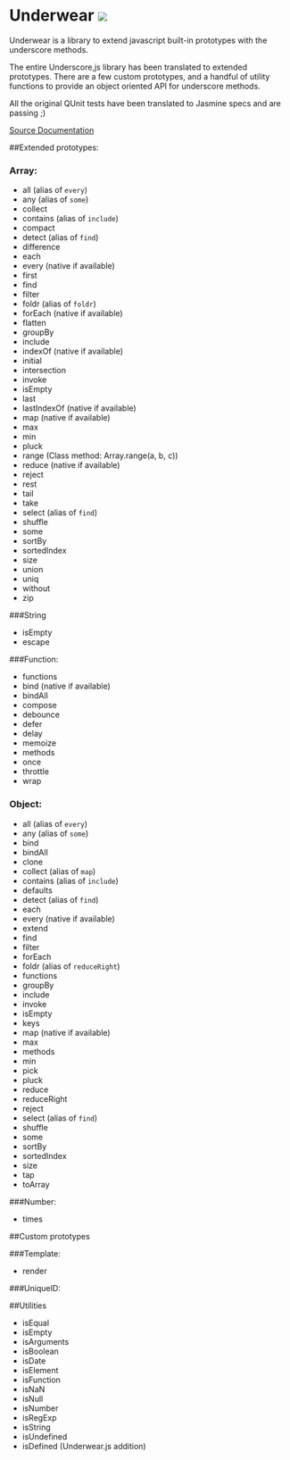 Underwear [![](https://secure.travis-ci.org/daytonn/underwear.png?branch=master)](http://travis-ci.org/daytonn/underwear)
=========

Underwear is a library to extend javascript built-in prototypes with the
underscore methods.

The entire Underscore,js library has been translated to extended prototypes. There are a few custom prototypes, and a handful of utility functions to provide an object oriented API for underscore methods.

All the original QUnit tests have been translated to Jasmine specs and are passing ;)

[Source Documentation](http://daytonn.github.com/underwear/docs/underwear.html)

##Extended prototypes:

### Array:
 - all (alias of `every`)
 - any (alias of `some`)
 - collect
 - contains (alias of `include`)
 - compact
 - detect (alias of `find`)
 - difference
 - each
 - every (native if available)
 - first
 - find
 - filter
 - foldr (alias of `foldr`)
 - forEach (native if available)
 - flatten
 - groupBy
 - include
 - indexOf (native if available)
 - initial
 - intersection
 - invoke
 - isEmpty
 - last
 - lastIndexOf (native if available)
 - map (native if available)
 - max
 - min
 - pluck
 - range (Class method: Array.range(a, b, c))
 - reduce (native if available)
 - reject
 - rest
 - tail
 - take
 - select (alias of `find`)
 - shuffle
 - some
 - sortBy
 - sortedIndex
 - size
 - union
 - uniq
 - without
 - zip


###String
 - isEmpty
 - escape

###Function:
 - functions
 - bind (native if available)
 - bindAll
 - compose
 - debounce
 - defer
 - delay
 - memoize
 - methods
 - once
 - throttle
 - wrap

### Object:
 - all (alias of `every`)
 - any (alias of `some`)
 - bind
 - bindAll
 - clone
 - collect (alias of `map`)
 - contains (alias of `include`)
 - defaults
 - detect (alias of `find`)
 - each
 - every (native if available)
 - extend
 - find
 - filter
 - forEach
 - foldr (alias of `reduceRight`)
 - functions
 - groupBy
 - include
 - invoke
 - isEmpty
 - keys
 - map (native if available)
 - max
 - methods
 - min
 - pick
 - pluck
 - reduce
 - reduceRight
 - reject
 - select (alias of `find`)
 - shuffle
 - some
 - sortBy
 - sortedIndex
 - size
 - tap
 - toArray


###Number:
 - times

##Custom prototypes

###Template:
 - render

###UniqueID:

##Utilities
 - isEqual
 - isEmpty
 - isArguments
 - isBoolean
 - isDate
 - isElement
 - isFunction
 - isNaN
 - isNull
 - isNumber
 - isRegExp
 - isString
 - isUndefined
 - isDefined (Underwear.js addition)
